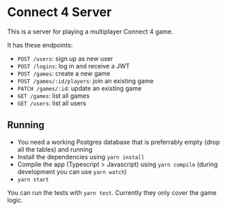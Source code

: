 # Connect 4 Server

This is a server for playing a multiplayer Connect 4 game.

It has these endpoints:

* `POST /users`: sign up as new user
* `POST /logins`: log in and receive a JWT
* `POST /games`: create a new game
* `POST /games/:id/players`: join an existing game
* `PATCH /games/:id`: update an existing game
* `GET /games`: list all games
* `GET /users`: list all users

## Running

* You need a working Postgres database that is preferrably empty (drop all the tables) and running
* Install the dependencies using `yarn install`
* Compile the app (Typescript > Javascript) using `yarn compile` (during development you can use `yarn watch`)
* `yarn start`

You can run the tests with `yarn test`. Currently they only cover the game logic.
